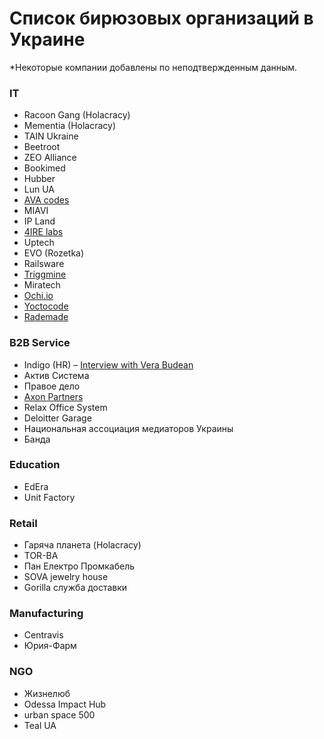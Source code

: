 # Список бирюзовых организаций в Украине



\*Некоторые компании добавлены по неподтвержденным данным.

### IT

* Racoon Gang \(Holacracy\)
* Mementia \(Holacracy\)
* TAIN Ukraine
* Beetroot
* ZEO Alliance
* Bookimed
* Hubber
* Lun UA
* [AVA codes](http://AVA.codes)
* MIAVI
* IP Land
* [4IRE labs](https://4irelabs.com/)
* Uptech
* EVO \(Rozetka\)
* Railsware
* [Triggmine](https://triggmine.io/)
* Miratech
* [Ochi.io](http://www.ochi.io/)
* [Yoctocode](http://yoctocode.com/)
* [Rademade](https://rademade.com/)

### B2B Service

* Indigo \(HR\) – [Interview with Vera Budean](http://verabudean.com/blog/indigo)
* Актив Система
* Правое дело
* [Axon Partners](http://axon.partners/)
* Relax Office System
* Deloitter Garage
* Национальная ассоциация медиаторов Украины
* Банда

### Education

* EdEra
* Unit Factory

### Retail

* Гаряча планета \(Holacracy\)
* TOR-BA 
* Пан Електро Промкабель
* SOVA jewelry house
* Gorilla служба доставки

### Manufacturing

* Centravis
* Юрия-Фарм

### NGO

* Жизнелюб
* Odessa Impact Hub
* urban space 500
* Teal UA

